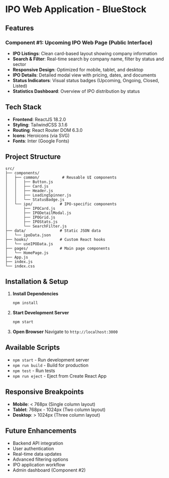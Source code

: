 # IPO Web Application - BlueStock

## Features

### Component #1: Upcoming IPO Web Page (Public Interface)
-  **IPO Listings**: Clean card-based layout showing company information
-  **Search & Filter**: Real-time search by company name, filter by status and sector
-  **Responsive Design**: Optimized for mobile, tablet, and desktop
-  **IPO Details**: Detailed modal view with pricing, dates, and documents
-  **Status Indicators**: Visual status badges (Upcoming, Ongoing, Closed, Listed)
-  **Statistics Dashboard**: Overview of IPO distribution by status

## Tech Stack

- **Frontend**: ReactJS 18.2.0
- **Styling**: TailwindCSS 3.1.6
- **Routing**: React Router DOM 6.3.0
- **Icons**: Heroicons (via SVG)
- **Fonts**: Inter (Google Fonts)

## Project Structure

```
src/
├── components/
│   ├── common/          # Reusable UI components
│   │   ├── Button.js
│   │   ├── Card.js
│   │   ├── Header.js
│   │   ├── LoadingSpinner.js
│   │   └── StatusBadge.js
│   └── ipo/            # IPO-specific components
│       ├── IPOCard.js
│       ├── IPODetailModal.js
│       ├── IPOGrid.js
│       ├── IPOStats.js
│       └── SearchFilter.js
├── data/               # Static JSON data
│   └── ipoData.json
├── hooks/              # Custom React hooks
│   └── useIPOData.js
├── pages/              # Main page components
│   └── HomePage.js
├── App.js
├── index.js
└── index.css
```

## Installation & Setup

1. **Install Dependencies**
   ```bash
   npm install
   ```

2. **Start Development Server**
   ```bash
   npm start
   ```

3. **Open Browser**
   Navigate to `http://localhost:3000`

## Available Scripts

- `npm start` - Run development server
- `npm run build` - Build for production
- `npm test` - Run tests
- `npm run eject` - Eject from Create React App

## Responsive Breakpoints

- **Mobile**: < 768px (Single column layout)
- **Tablet**: 768px - 1024px (Two column layout)
- **Desktop**: > 1024px (Three column layout)

## Future Enhancements

- Backend API integration
- User authentication
- Real-time data updates
- Advanced filtering options
- IPO application workflow
- Admin dashboard (Component #2)

